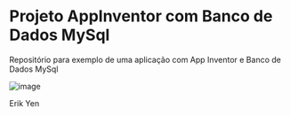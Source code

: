 # Projeto AppInventor com Banco de Dados MySql
Repositório para exemplo de uma aplicação com App Inventor e Banco de Dados MySql 

![image](https://user-images.githubusercontent.com/64604368/127694572-6f50225a-871d-49af-a415-697c0e6c2acf.png)

Erik Yen
